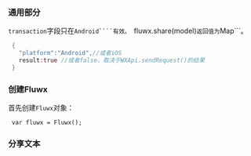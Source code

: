 ### 通用部分
```transaction```字段只在```Android````有效。
```fluwx.share(model)```返回值为```Map```。
```dart
 {
   "platform":"Android",//或者iOS
   result:true //或者false，取决于WXApi.sendRequest()的结果
 }
```
### 创建Fluwx
首先创建```Fluwx```对象：
```
 var fluwx = Fluwx();
```
### 分享文本

```


```